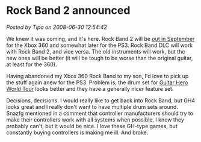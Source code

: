 # Rock Band 2 announced

*Posted by Tipa on 2008-06-30 12:54:42*

We knew it was coming, and it's here. Rock Band 2 will be [out in September](http://arstechnica.com/journals/thumbs.ars/2008/06/30/rock-band-2-announced-detailed-fans-listened-to) for the Xbox 360 and somewhat later for the PS3. Rock Band DLC will work with Rock Band 2, and vice versa. The old instruments will work, but the new ones will be better (it will be tough to be worse than the original guitar, at least for the 360).

Having abandoned my Xbox 360 Rock Band to my son, I'd love to pick up the stuff again anew for the PS3. Problem is, the drum set for [Guitar Hero World Tour](http://en.wikipedia.org/wiki/Guitar_Hero_IV) looks better and they have a generally nicer feature set.

Decisions, decisions. I would really like to get back into Rock Band, but GH4 looks great and I really don't want to have multiple drum sets around. Snazfg mentioned in a comment that controller manufacturers should try to make their controllers work with all systems when possible. I know they probably can't, but it would be nice. I love these GH-type games, but constantly buying controllers is making me ill. And broke.

